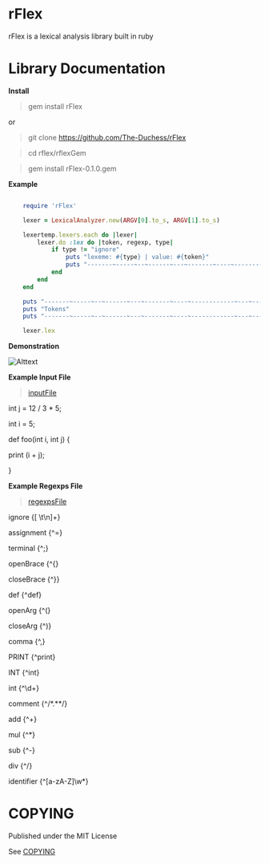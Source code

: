 # rFlex

rFlex is a lexical analysis library built in ruby

# Library Documentation

**Install**

> gem install rFlex

or

> git clone https://github.com/The-Duchess/rFlex

> cd rflex/rflexGem

> gem install rFlex-0.1.0.gem


**Example**

```ruby

	require 'rFlex'

	lexer = LexicalAnalyzer.new(ARGV[0].to_s, ARGV[1].to_s)

	lexertemp.lexers.each do |lexer|
		lexer.do :lex do |token, regexp, type|
			if type != "ignore"
				puts "lexeme: #{type} | value: #{token}"
				puts "-------~-----~--~------~---~-------~----~------------~---~------------~-----"
			end
		end
	end

	puts "-------~-----~--~------~---~-------~----~------------~---~------------~-----"
	puts "Tokens"
	puts "-------~-----~--~------~---~-------~----~------------~---~------------~-----"

	lexer.lex
```
**Demonstration**

![Alttext](http://i.imgur.com/5EIsmxM.png)

**Example Input File**

> [inputFile](https://github.com/The-Duchess/rFlex/blob/master/inputFile.txt)

int j = 12 / 3 * 5;

int i = 5;

def foo(int i, int j) {

  print (i + j);

}

**Example Regexps File**

> [regexpsFile](https://github.com/The-Duchess/rFlex/blob/master/regexpsFile.txt)

ignore     {[ \t\n]+}

assignment {^=}

terminal   {^;}

openBrace  {^\{}

closeBrace {^\}}

def        {^def}

openArg    {^\(}

closeArg   {^\)}

comma      {^,}

PRINT      {^print}

INT        {^int}

int        {^\d+}

comment    {^\/\*.*\*\/}

add        {^\+}

mul        {^\*}

sub        {^\-}

div        {^\/}

identifier {^[a-zA-Z]\w*}


# COPYING

Published under the MIT License

See [COPYING](https://github.com/The-Duchess/rFlex/blob/master/COPYING.md)